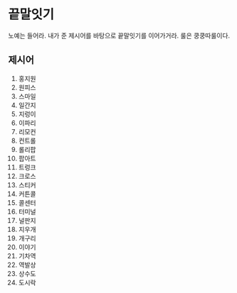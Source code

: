 # 끝말잇기

노예는 들어라. 내가 준 제시어를 바탕으로 끝말잇기를 이어가거라. 룰은 쿵쿵따룰이다.



## 제시어

1. 홍지원
2. 원피스
3. 스마일
4. 일간지
5. 지렁이
6. 이파리
7. 리모컨
8. 컨트롤
9. 롤리팝
10. 팝아트
11. 트렁크
12. 크로스
13. 스티커
14. 커튼콜
15. 콜센터
16. 터미널
17. 널판지
18. 지우개
19. 개구리
20. 이야기
21. 기차역
22. 역발상
23. 상수도
24. 도시락


